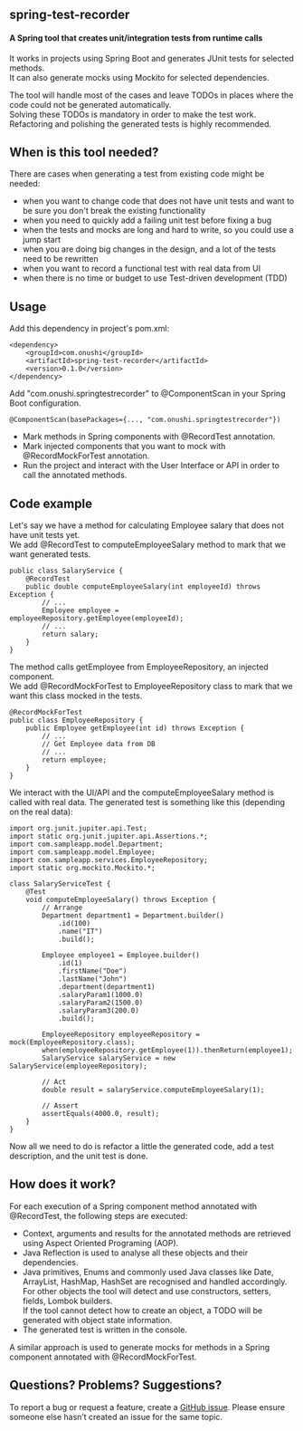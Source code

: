 ## spring-test-recorder 
#### A Spring tool that creates unit/integration tests from runtime calls

It works in projects using Spring Boot and generates JUnit tests for selected methods.  
It can also generate mocks using Mockito for selected dependencies.  


The tool will handle most of the cases and leave TODOs in places where the code could not be generated automatically.  
Solving these TODOs is mandatory in order to make the test work. Refactoring and polishing the generated tests is highly recommended.


## When is this tool needed?
 There are cases when generating a test from existing code might be needed:
- when you want to change code that does not have unit tests and want to be sure you don't break the existing functionality
- when you need to quickly add a failing unit test before fixing a bug
- when the tests and mocks are long and hard to write, so you could use a jump start
- when you are doing big changes in the design, and a lot of the tests need to be rewritten
- when you want to record a functional test with real data from UI
- when there is no time or budget to use Test-driven development (TDD)


## Usage
Add this dependency in project's pom.xml:

    <dependency>
        <groupId>com.onushi</groupId>
        <artifactId>spring-test-recorder</artifactId>
        <version>0.1.0</version>
    </dependency>

Add "com.onushi.springtestrecorder" to @ComponentScan in your Spring Boot configuration. 
    
    @ComponentScan(basePackages={..., "com.onushi.springtestrecorder"})

- Mark methods in Spring components with @RecordTest annotation.  
- Mark injected components that you want to mock with @RecordMockForTest annotation.  
- Run the project and interact with the User Interface or API in order to call the annotated methods.  


## Code example
Let's say we have a method for calculating Employee salary that does not have unit tests yet.  
We add @RecordTest to computeEmployeeSalary method to mark that we want generated tests.

	public class SalaryService {
        @RecordTest
		public double computeEmployeeSalary(int employeeId) throws Exception {
			// ...
			Employee employee = employeeRepository.getEmployee(employeeId);
			// ...
			return salary;
		}
	}
	
The method calls getEmployee from EmployeeRepository, an injected component.  
We add @RecordMockForTest to EmployeeRepository class to mark that we want this class mocked in the tests.

    @RecordMockForTest
	public class EmployeeRepository {
		public Employee getEmployee(int id) throws Exception {
			// ...
			// Get Employee data from DB
			// ...
			return employee;
		}
	}

We interact with the UI/API and the computeEmployeeSalary method is called with real data.
The generated test is something like this (depending on the real data):

	import org.junit.jupiter.api.Test;
	import static org.junit.jupiter.api.Assertions.*;
	import com.sampleapp.model.Department;
	import com.sampleapp.model.Employee;
	import com.sampleapp.services.EmployeeRepository;
	import static org.mockito.Mockito.*;

	class SalaryServiceTest {
		@Test
		void computeEmployeeSalary() throws Exception {
			// Arrange
			Department department1 = Department.builder()
				.id(100)
				.name("IT")
				.build();

			Employee employee1 = Employee.builder()
				.id(1)
				.firstName("Doe")
				.lastName("John")
				.department(department1)
				.salaryParam1(1000.0)
				.salaryParam2(1500.0)
				.salaryParam3(200.0)
				.build();

			EmployeeRepository employeeRepository = mock(EmployeeRepository.class);
			when(employeeRepository.getEmployee(1)).thenReturn(employee1);
			SalaryService salaryService = new SalaryService(employeeRepository);

			// Act
			double result = salaryService.computeEmployeeSalary(1);

			// Assert
			assertEquals(4000.0, result);
		}
	}

Now all we need to do is refactor a little the generated code, add a test description, and the unit test is done.


## How does it work?
For each execution of a Spring component method annotated with @RecordTest, the following steps are executed:
- Context, arguments and results for the annotated methods are retrieved using Aspect Oriented Programing (AOP).  
- Java Reflection is used to analyse all these objects and their dependencies. 
- Java primitives, Enums and commonly used Java classes like Date, ArrayList, HashMap, HashSet are recognised and handled accordingly.  
  For other objects the tool will detect and use constructors, setters, fields, Lombok builders.  
  If the tool cannot detect how to create an object, a TODO will be generated with object state information.  
- The generated test is written in the console.
  
A similar approach is used to generate mocks for methods in a Spring component annotated with @RecordMockForTest.


## Questions? Problems? Suggestions?
To report a bug or request a feature, create a [GitHub issue](https://github.com/ibreaz/spring-test-recorder/issues/new/choose). 
Please ensure someone else hasn’t created an issue for the same topic.







